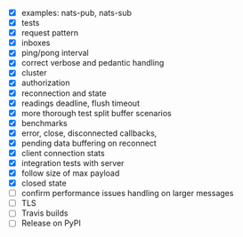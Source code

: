 
- [X] examples: nats-pub, nats-sub
- [X] tests
- [X] request pattern
- [X] inboxes
- [X] ping/pong interval
- [X] correct verbose and pedantic handling
- [X] cluster
- [X] authorization
- [X] reconnection and state
- [X] readings deadline, flush timeout
- [X] more thorough test split buffer scenarios
- [X] benchmarks
- [X] error, close, disconnected callbacks,
- [X] pending data buffering on reconnect
- [X] client connection stats
- [X] integration tests with server
- [X] follow size of max payload
- [X] closed state
- [ ] confirm performance issues handling on larger messages
- [ ] TLS
- [ ] Travis builds
- [ ] Release on PyPI
